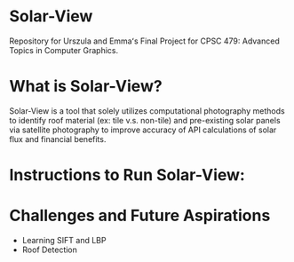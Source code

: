 # Solar-View
Repository for Urszula and Emmaʻs Final Project for CPSC 479: Advanced Topics in Computer Graphics.

# What is Solar-View? 
Solar-View is a tool that solely utilizes computational photography methods to identify roof material (ex: tile v.s. non-tile) and pre-existing solar panels via satellite photography to improve accuracy of API calculations of solar flux and financial benefits. 

# Instructions to Run Solar-View:


# Challenges and Future Aspirations
- Learning SIFT and LBP
- Roof Detection